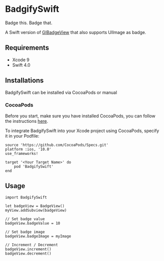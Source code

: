# BadgifySwift
Badge this. Badge that.

A Swift version of [GIBadgeView](https://github.com/gemr/Sheriff) that also supports UIImage as badge.

## Requirements
* Xcode 9
* Swift 4.0

## Installations
BadgifySwift can be installed via CocoaPods or manual

### CocoaPods
Before you start, make sure you have installed CocoaPods, you can follow the instructions [here](http://guides.cocoapods.org/using/getting-started.html#installation).

To integrate BadgifySwift into your Xcode project using CocoaPods, specify it in your Podfile:
```
source 'https://github.com/CocoaPods/Specs.git'
platform :ios, '10.0'
use_frameworks!

target '<Your Target Name>' do
    pod 'BadgifySwift'
end
```
## Usage
```
import BadgifySwift

let badgeView = BadgeView()
myView.addSubview(badgeView)

// Set badge value
badgeView.badgeValue = 10

// Set badge image
badgeView.badgeImage = myImage

// Increment / Decrement
badgeView.increment()
badgeView.decrement()
```
